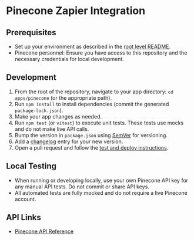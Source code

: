 # Pinecone Zapier Integration

## Prerequisites

- Set up your environment as described in the [root level README](../../README.md#setup).
- Pinecone personnel: Ensure you have access to this repository and the necessary credentials for local development.

## Development

1. From the root of the repository, navigate to your app directory: `cd apps/pinecone` (or the appropriate path).
2. Run `npm install` to install dependencies (commit the generated `package-lock.json`).
3. Make your app changes as needed.
4. Run `npm test` (or `vitest`) to execute unit tests. These tests use mocks and do not make live API calls.
5. Bump the version in `package.json` using [SemVer](http://semver.org/) for versioning.
6. Add a [changelog](CHANGELOG.md) entry for your new version.
7. Open a pull request and follow the [test and deploy instructions](../../README.md#testing-and-deploying).

## Local Testing

- When running or developing locally, use your own Pinecone API key for any manual API tests. Do not commit or share API keys.
- All automated tests are fully mocked and do not require a live Pinecone account.

## API Links

- [Pinecone API Reference](https://docs.pinecone.io/reference/api/introduction)
